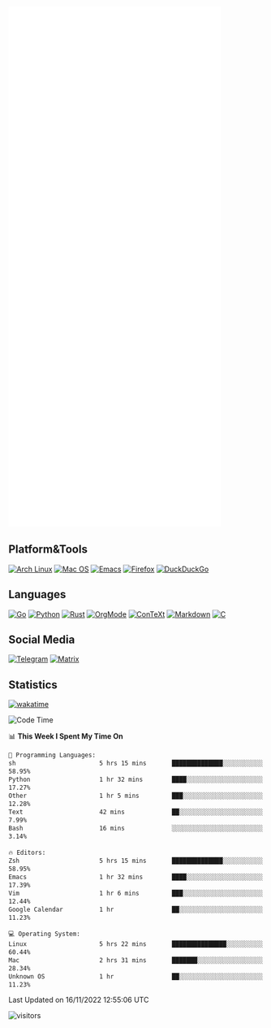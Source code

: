 ![Metrics](https://github.com/SteamedFish/SteamedFish/blob/master/github-metrics.svg)

## Platform&Tools

[![Arch Linux](https://img.shields.io/badge/ArchLinux-1793D1?logo=arch-linux&logoColor=fff&style=flat-square)](https://archlinux.org/)
[![Mac OS](https://img.shields.io/badge/MacOS-000000?style=flat-square&logo=macos&logoColor=F0F0F0)](https://www.apple.com/macos/)
[![Emacs](https://img.shields.io/badge/Emacs-%237F5AB6.svg?&style=flat-square&logo=gnu-emacs&logoColor=white)](https://www.gnu.org/software/emacs/)
[![Firefox](https://img.shields.io/badge/Firefox-FF7139?style=flat-square&logo=Firefox-Browser&logoColor=white)](https://firefox.com/)
[![DuckDuckGo](https://img.shields.io/badge/DuckDuckGo-DE5833?style=flat-square&logo=DuckDuckGo&logoColor=white)](https://duckduckgo.com/)

## Languages

[![Go](https://img.shields.io/badge/Golang-%2300ADD8.svg?style=flat-square&logo=go&logoColor=white)](https://golang.org/)
[![Python](https://img.shields.io/badge/Python-3670A0?style=flat-square&logo=python&logoColor=ffdd54)](https://www.python.org/)
[![Rust](https://img.shields.io/badge/Rust-%23000000.svg?style=flat-square&logo=rust&logoColor=white)](https://www.rust-lang.org/)
[![OrgMode](https://img.shields.io/badge/OrgMode-%23000000.svg?style=flat-square&logo=org&logoColor=white)](https://orgmode.org/)
[![ConTeXt](https://img.shields.io/badge/ConTeXt-%23008080.svg?style=flat-square&logo=latex&logoColor=white)](https://contextgarden.net/)
[![Markdown](https://img.shields.io/badge/MarkDown-%23000000.svg?style=flat-square&logo=markdown&logoColor=white)](https://daringfireball.net/projects/markdown/)
[![C](https://img.shields.io/badge/C-%2300599C.svg?style=flat-square&logo=c&logoColor=white)](https://www.iso.org/standard/74528.html)

## Social Media
[![Telegram](https://img.shields.io/badge/SteamedFish-2CA5E0?style=social&logo=telegram&logoColor=white)](https://t.me/SteamedFish)
[![Matrix](https://img.shields.io/badge/SteamedFish-2CA5E0?style=social&logo=matrix&logoColor=black)](https://matrix.to/#/@i:steamedfish.org)

## Statistics
[![wakatime](https://wakatime.com/badge/user/168280d6-fcf2-4b4f-ad3a-dc4612f35b38.svg)](https://wakatime.com/@168280d6-fcf2-4b4f-ad3a-dc4612f35b38)

<!--START_SECTION:waka-->
![Code Time](http://img.shields.io/badge/Code%20Time-2%2C133%20hrs%2059%20mins-blue)

📊 **This Week I Spent My Time On** 

```text
💬 Programming Languages: 
sh                       5 hrs 15 mins       ██████████████░░░░░░░░░░░   58.95% 
Python                   1 hr 32 mins        ████░░░░░░░░░░░░░░░░░░░░░   17.27% 
Other                    1 hr 5 mins         ███░░░░░░░░░░░░░░░░░░░░░░   12.28% 
Text                     42 mins             ██░░░░░░░░░░░░░░░░░░░░░░░   7.99% 
Bash                     16 mins             ░░░░░░░░░░░░░░░░░░░░░░░░░   3.14%

🔥 Editors: 
Zsh                      5 hrs 15 mins       ██████████████░░░░░░░░░░░   58.95% 
Emacs                    1 hr 32 mins        ████░░░░░░░░░░░░░░░░░░░░░   17.39% 
Vim                      1 hr 6 mins         ███░░░░░░░░░░░░░░░░░░░░░░   12.44% 
Google Calendar          1 hr                ██░░░░░░░░░░░░░░░░░░░░░░░   11.23%

💻 Operating System: 
Linux                    5 hrs 22 mins       ███████████████░░░░░░░░░░   60.44% 
Mac                      2 hrs 31 mins       ███████░░░░░░░░░░░░░░░░░░   28.34% 
Unknown OS               1 hr                ██░░░░░░░░░░░░░░░░░░░░░░░   11.23%

```


 Last Updated on 16/11/2022 12:55:06 UTC
<!--END_SECTION:waka-->

![visitors](https://visitor-badge.laobi.icu/badge?page_id=SteamedFish.SteamedFish)
